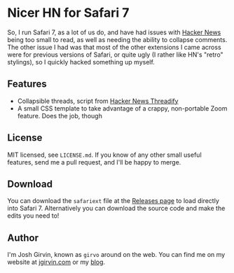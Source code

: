 # Nicer HN for Safari 7

So, I run Safari 7, as a lot of us do, and have had issues with 
[Hacker News](https://news.ycombinator.com/) being too small to read, as well as needing 
the ability to collapse comments. The other issue I had was that most of the other 
extensions I came across were for previous versions of Safari, or quite ugly (I rather 
like HN's "retro" stylings), so I quickly hacked something up myself.

## Features

* Collapsible threads, script from [Hacker News Threadify](https://github.com/giu/hacker-news-threadify)
* A small CSS template to take advantage of a crappy, non-portable Zoom feature. Does the job, though

## License

MIT licensed, see ````LICENSE.md````. If you know of any other small useful features, 
send me a pull request, and I'll be happy to merge.

## Download

You can download the ````safariext```` file at the [Releases page](https://github.com/girvo/nicer-hacker-news/releases/) 
to load directly into Safari 7. Alternatively you can download the source code and make the edits you need to!

## Author

I'm Josh Girvin, known as ````girvo```` around on the web. You can find me on my website 
at [jgirvin.com](http://jgirvin.com) or my [blog](http://blog.jgirvin.com/). 
